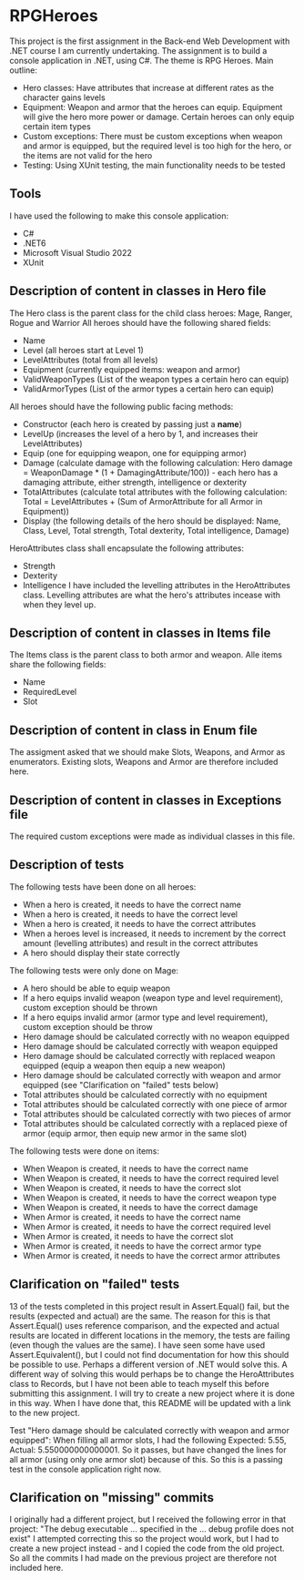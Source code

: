 # RPGHeroes
This project is the first assignment in the Back-end Web Development with .NET course I am currently undertaking. 
The assignment is to build a console application in .NET, using C#. The theme is RPG Heroes. 
Main outline:
* Hero classes: Have attributes that increase at different rates as the character gains levels
* Equipment: Weapon and armor that the heroes can equip. Equipment will give the hero more power or damage. Certain heroes can only equip certain item types
* Custom exceptions: There must be custom exceptions when weapon and armor is equipped, but the required level is too high for the hero, or the items are not valid for the hero
* Testing: Using XUnit testing, the main functionality needs to be tested

## Tools
I have used the following to make this console application: 
* C#
* .NET6
* Microsoft Visual Studio 2022
* XUnit

## Description of content in classes in Hero file
The Hero class is the parent class for the child class heroes: Mage, Ranger, Rogue and Warrior
All heroes should have the following shared fields:
* Name
* Level (all heroes start at Level 1)
* LevelAttributes (total from all levels)
* Equipment (currently equipped items: weapon and armor)
* ValidWeaponTypes (List of the weapon types a certain hero can equip)
* ValidArmorTypes (List of the armor types a certain hero can equip)

All heroes should have the following public facing methods: 
* Constructor (each hero is created by passing just a **name**)
* LevelUp (increases the level of a hero by 1, and increases their LevelAttributes)
* Equip (one for equipping weapon, one for equipping armor)
* Damage (calculate damage with the following calculation: Hero damage = WeaponDamage * (1 + DamagingAttribute/100)) - each hero has a damaging attribute, either strength, intelligence or dexterity
* TotalAttributes (calculate total attributes with the following calculation: Total = LevelAttributes + (Sum of ArmorAttribute for all Armor in Equipment)) 
* Display (the following details of the hero should be displayed: Name, Class, Level, Total strength, Total dexterity, Total intelligence, Damage)

HeroAttributes class shall encapsulate the following attributes:
* Strength
* Dexterity
* Intelligence
I have included the levelling attributes in the HeroAttributes class. Levelling attributes are what the hero's attributes incease with when they level up. 

## Description of content in classes in Items file
The Items class is the parent class to both armor and weapon. Alle items share the following fields:
* Name
* RequiredLevel
* Slot


## Description of content in class in Enum file
The assigment asked that we should make Slots, Weapons, and Armor as enumerators. 
Existing slots, Weapons and Armor are therefore included here. 

## Description of content in classes in Exceptions file
The required custom exceptions were made as individual classes in this file. 

## Description of tests
The following tests have been done on all heroes: 
* When a hero is created, it needs to have the correct name
* When a hero is created, it needs to have the correct level
* When a hero is created, it needs to have the correct attributes
* When a heroes level is increased, it needs to increment by the correct amount (levelling attributes) and result in the correct attributes
* A hero should display their state correctly

The following tests were only done on Mage:
* A hero should be able to equip weapon
* If a hero equips invalid weapon (weapon type and level requirement), custom exception should be thrown
* If a hero equips invalid armor (armor type and level requirement), custom exception should be throw
* Hero damage should be calculated correctly with no weapon equipped
* Hero damage should be calculated correctly with weapon equipped
* Hero damage should be calculated correctly with replaced weapon equipped (equip a weapon then equip a new weapon)
* Hero damage should be calculated correctly with weapon and armor equipped (see "Clarification on "failed" tests below)
* Total attributes should be calculated correctly with no equipment
* Total attributes should be calculated correctly with one piece of armor
* Total attributes should be calculated correctly with two pieces of armor
* Total attributes should be calculated correctly with a replaced piexe of armor (equip armor, then equip new armor in the same slot)

The following tests were done on items: 
* When Weapon is created, it needs to have the correct name
* When Weapon is created, it needs to have the correct required level
* When Weapon is created, it needs to have the correct slot
* When Weapon is created, it needs to have the correct weapon type
* When Weapon is created, it needs to have the correct damage
* When Armor is created, it needs to have the correct name
* When Armor is created, it needs to have the correct required level
* When Armor is created, it needs to have the correct slot
* When Armor is created, it needs to have the correct armor type
* When Armor is created, it needs to have the correct armor attributes


## Clarification on "failed" tests
13 of the tests completed in this project result in Assert.Equal() fail, but the results (expected and actual) are the same. The reason for this is that Assert.Equal() uses reference comparison, and the expected and actual results are located in different locations in the memory, the tests are failing (even though the values are the same). I have seen some have used Assert.Equivalent(), but I could not find documentation for how this should be possible to use. Perhaps a different version of .NET would solve this. 
A different way of solving this would perhaps be to change the HeroAttributes class to Records, but I have not been able to teach myself this before submitting this assignment. I will try to create a new project where it is done in this way. When I have done that, this README will be updated with a link to the new project. 

Test "Hero damage should be calculated correctly with weapon and armor equipped": When filling all armor slots, I had the following Expected: 5.55, Actual: 5.550000000000001. So it passes, but have changed the lines for all armor (using only one armor slot) because of this. So this is a passing test in the console application right now. 



## Clarification on "missing" commits
I originally had a different project, but I received the following error in that project: "The debug executable ... specified in the ... debug profile does not exist"
I attempted correcting this so the project would work, but I had to create a new project instead - and I copied the code from the old project. So all the commits I had made on the previous project are therefore not included here. 
